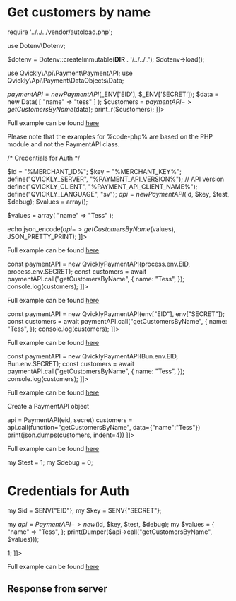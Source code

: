 # Get customers by name

<include from="Snippets-PaymentAPI.md" element-id="snippet-header"></include>

<tabs>
    <tab title="%code-json%">
<code-block lang="json">
<![CDATA[
{
    "credentials": {
        "id": "%MERCHANT_ID%",
        "hash": "528d00c050b04a93ca2669a47e4a296c0ac1a463123943c4dc1840a1efed3b10af13a20a13d2eba98e2e23fe7e1253e7fa633d8f5383233e947b1717b8e32119",
        "version": "%PAYMENT_API_VERSION%",
        "client": "%PAYMENT_API_CLIENT_NAME%",
        "language": "sv",
        "time": 1714931959.55777
    },
    "data": {
        "name": "Tess"
    },
    "function": "getCustomersByName"
}
]]>
</code-block>
    </tab>

<tab title="%code-php%">
<code-block lang="php">
<![CDATA[
<?php
declare(strict_types=1);

require '../../../vendor/autoload.php';

use Dotenv\Dotenv;

$dotenv = Dotenv::createImmutable(__DIR__ . '/../../..');
$dotenv->load();

use Qvickly\Api\Payment\PaymentAPI;
use Qvickly\Api\Payment\DataObjects\Data;

$paymentAPI = new PaymentAPI($_ENV['EID'], $_ENV['SECRET']);
$data = new Data(
    [
        "name" => "tess"
    ]
);
$customers = $paymentAPI->getCustomersByName($data);
print_r($customers);
]]>
</code-block>

Full example can be found [here](https://github.com/Billmate/qvickly-php-module/blob/main/examples/PaymentAPI/Simple/getCustomersByName.php)

Please note that the examples for %code-php% are based on the PHP module and not the PaymentAPI class.

</tab>

<tab title="%code-phplegacy%">
<code-block lang="PHP">
<![CDATA[
<?php
include('../PaymentAPI.php');
$test = true;
$debug = false;

/* Credentials for Auth */

$id = "%MERCHANT_ID%";
$key = "%MERCHANT_KEY%";
define("QVICKLY_SERVER", "%PAYMENT_API_VERSION%"); // API version
define("QVICKLY_CLIENT", "%PAYMENT_API_CLIENT_NAME%");
define("QVICKLY_LANGUAGE", "sv");
$api = new PaymentAPI($id, $key, $test, $debug);
$values = array();

$values = array(
    "name" => "Tess"
);

echo json_encode($api->getCustomersByName($values), JSON_PRETTY_PRINT);
]]>
</code-block>

Full example can be found [here](https://github.com/Billmate/QvicklyAPISamples/blob/main/PHP.Legacy/examples/getCustomersByName.php)

</tab>

<tab title="%code-node%">
<code-block lang="javascript">
<![CDATA[
import { QvicklyPaymentAPI } from "../../PaymentAPI.js";

const paymentAPI = new QvicklyPaymentAPI(process.env.EID, process.env.SECRET);
const customers = await paymentAPI.call("getCustomersByName", {
    name: "Tess",
});
console.log(customers);
]]>
</code-block>

Full example can be found [here](https://github.com/Billmate/QvicklyAPISamples/blob/main/Node.JS/examples/PaymentAPI/getCustomersByName.js)

</tab>

<tab title="%code-deno%">
<code-block lang="javascript">
<![CDATA[
import {QvicklyPaymentAPI, env} from "../../PaymentAPI.ts";

const paymentAPI = new QvicklyPaymentAPI(env["EID"], env["SECRET"]);
const customers = await paymentAPI.call("getCustomersByName", {
    name: "Tess",
});
console.log(customers);
]]>
</code-block>

Full example can be found [here](https://github.com/Billmate/QvicklyAPISamples/blob/main/Deno/examples/PaymentAPI/getCustomersByName.ts)

</tab>

<tab title="%code-bun%">
<code-block lang="javascript">
<![CDATA[
import QvicklyPaymentAPI from "../../PaymentAPI";

const paymentAPI = new QvicklyPaymentAPI(Bun.env.EID, Bun.env.SECRET);
const customers = await paymentAPI.call("getCustomersByName", {
    name: "Tess",
});
console.log(customers);
]]>
</code-block>

Full example can be found [here](https://github.com/Billmate/QvicklyAPISamples/blob/main/Bun/examples/PaymentAPI/getCustomersByName.ts)

</tab>

<tab title="%code-python%">
<code-block lang="Python">
<![CDATA[
from PaymentAPI import PaymentAPI

# Create a PaymentAPI object
api = PaymentAPI(eid, secret)
customers = api.call(function="getCustomersByName", data={"name":"Tess"})
print(json.dumps(customers, indent=4))
]]>
</code-block>

Full example can be found [here](https://github.com/Billmate/QvicklyAPISamples/blob/main/Python/examples/PaymentAPI/getCustomersByName.py)

</tab>

<tab title="%code-perl%">
<code-block lang="perl">
<![CDATA[
#!/usr/bin/perl
use strict;
use warnings;
use JSON::PP;
use Data::Dumper;
use lib '../..';
require "PaymentAPI.pl";
require "LoadEnv.pl";
LoadEnv('../../.env');

my $test = 1;
my $debug = 0;

# Credentials for Auth
my $id = $ENV{"EID"};
my $key = $ENV{"SECRET"};

my $api = PaymentAPI->new($id, $key, $test, $debug);
my $values = {
    "name" => "Tess",
};
print(Dumper($api->call("getCustomersByName", $values)));

1;
]]>
</code-block>

Full example can be found [here](https://github.com/Billmate/QvicklyAPISamples/blob/main/Perl/examples/PaymentAPI/getCustomersByName.pl)

</tab>

</tabs>

## Response from server
<code-block lang="json">
<![CDATA[
{
    "credentials": {
        "hash": "b270968ee3af5dc303dd5b8b63bcc74a7b3b9f837364c67f10d53a28a9fa479d29e6ed8ed644691bb1702e1a6215d289c271cd7102cc50ae522c724ec36b7fa0",
        "logid": 2017796
    },
    "data": [
        {
            "mexcParamvaluesetsid": "1234567",
            "date": "2024-01-01 01:23:45",
            "customerid": "12345",
            "name": "Tess T Persson",
            "address": "Testgatan 1",
            "postcode": "12345",
            "postoffice": "Testingsby",
            "state": "",
            "countrycode": "",
            "telephone": "",
            "fax": "",
            "mobile": "",
            "deliveryaddress": "",
            "deliverypostcode": "",
            "deliverypostoffice": "",
            "email": "tess.t.persson@example.com",
            "reference": "",
            "companyno": "0000000000",
            "vatregno": "",
            "paymentterms": "",
            "rebate": "",
            "currency": "SEK",
            "language": "sv",
            "export": "",
            "handlingcharge": "",
            "reversetax": "",
            "mexcModulesid": "543210",
            "mm3servicesid": "123456",
            "country": "Sverige",
            "creditlimit": "",
            "customertypecode": "",
            "deliveryterms": "",
            "deliverymethod": "",
            "deliveryname": "",
            "deliveryaddress2": "",
            "deliverycountrycode": "",
            "deliverycountry": "",
            "profile": "",
            "name2": "",
            "address2": "",
            "propertydesignation": "",
            "housingassociationregno": "",
            "status": "",
            "statuslog": "",
            "longitude": "",
            "latitude": "",
            "glncode": "",
            "reference_order": "",
            "email_order": "",
            "reference_offer": "",
            "email_offer": "",
            "notes": "",
            "origin": "",
            "pricelist": "",
            "crediflowPartyId": "",
            "internalCreditLimit": "",
            "internalRegressLimit": "",
            "sendByPostOnly": "",
            "dontSendEFaktura": ""
        }
    ]
}
]]>
</code-block>

<include from="Snippets-Examples.md" element-id="snippet-footer"></include>